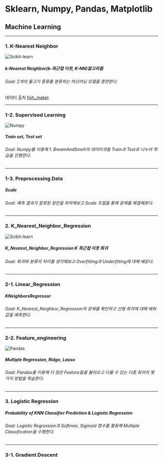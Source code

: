 # Sklearn, Numpy, Pandas, Matplotlib
## Machine Learning
-------------------------------------------
### 1. K-Nearest Neighbor
![Scikit-learn](https://img.shields.io/badge/scikitlearn-F7931E.svg?&style=for-the-badge&logo=scikitlearn&logoColor=blue)
##### k-Nearest Neighbor(k-최근접 이웃, K-NN)알고리즘
###### Goal: 2개의 물고기 종류를 분류하는 머신러닝 모델을 훈련한다.
데이터 출처 [fish_maket](http://www.kaggle.com/aungpyaeap/fish-market)

---------------------------------
### 1-2. Supervised Learning
![Numpy](https://img.shields.io/badge/numpy-013243.svg?&style=for-the-badge&logo=numpy&logoColor=white)
##### Train set, Test set
###### Goal: Numpy를 이용해 1. BreamAndSmelt의 데이터셋을 Train과 Test로 나누어 학습을 진행한다.

----------------------------------

### 1-3. Preprocessing Data
##### Scale
###### Goal: 예측 결과가 잘못된 원인을 파악해보고 Scale 조절을 통해 문제를 해결해본다.

-------------------------------------
### 2. K_Nearest_Neighbor_Regression
![Scikit-learn](https://img.shields.io/badge/scikitlearn-F7931E.svg?&style=for-the-badge&logo=scikitlearn&logoColor=blue)
##### K_Nearest_Neighbor_Regression K 최근접 이웃 회귀
###### Goal: 회귀와 분류의 차이를 생각해보고 Overfitting과 Underfitting에 대해 배운다.

-----------------------------------

### 2-1. Linear_Regression
##### KNeighborsRegressor
###### Goal: K_Nearest_Neighbor_Regression의 문제를 확인하고 선형 회귀에 대해 배워 값을 예측한다.

--------------------------------

### 2-2. Feature_engineering
![Pandas](https://img.shields.io/badge/pandas-150458.svg?&style=for-the-badge&logo=pandas&logoColor=white)
##### Multiple Regression, Ridge, Lasso
###### Goal: Pandas를 이용해 더 많은 Feature들을 불러오고 다룰 수 있는 다중 회귀의 몇 가지 방법을 학습한다.

--------------------------------
### 3. Logistic Regression
##### Probability of KNN Classifier Prediction & Logistic Regression
###### Goal: Logistic Regression과 Softmax, Sigmoid 함수를 활용해 Multiple Classification을 수행한다.

---------------------------------
### 3-1. Gradient Descent
##### 
